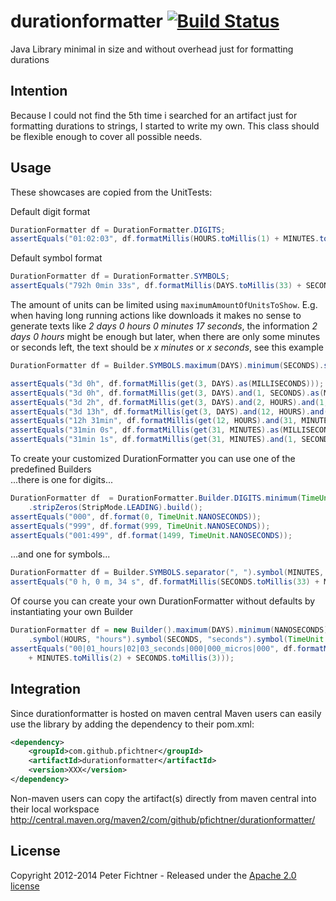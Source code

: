 # durationformatter [![Build Status](https://buildhive.cloudbees.com/job/pfichtner/job/durationformatter/badge/icon)](https://buildhive.cloudbees.com/job/pfichtner/job/durationformatter/)


Java Library minimal in size and without overhead just for formatting durations

## Intention
Because I could not find the 5th time i searched for an artifact just for formatting 
durations to strings, I started to write my own. This class should be flexible 
enough to cover all possible needs.

## Usage
These showcases are copied from the UnitTests:

Default digit format

```java
DurationFormatter df = DurationFormatter.DIGITS;
assertEquals("01:02:03", df.formatMillis(HOURS.toMillis(1) + MINUTES.toMillis(2) + SECONDS.toMillis(3)));
```		

Default symbol format

```java
DurationFormatter df = DurationFormatter.SYMBOLS;
assertEquals("792h 0min 33s", df.formatMillis(DAYS.toMillis(33) + SECONDS.toMillis(33)));
```

The amount of units can be limited using `maximumAmountOfUnitsToShow`. E.g. when having long running actions like downloads it makes no sense to generate texts like *2 days 0 hours 0 minutes 17 seconds*, the information *2 days 0 hours* might be enough but later, when there are only some minutes or seconds left, the text should be *x minutes* or *x seconds*, see this example

```java
DurationFormatter df = Builder.SYMBOLS.maximum(DAYS).minimum(SECONDS).suppressZeros(LEADING).maximumAmountOfUnitsToShow(2).build();

assertEquals("3d 0h", df.formatMillis(get(3, DAYS).as(MILLISECONDS)));
assertEquals("3d 0h", df.formatMillis(get(3, DAYS).and(1, SECONDS).as(MILLISECONDS)));
assertEquals("3d 2h", df.formatMillis(get(3, DAYS).and(2, HOURS).and(1, SECONDS).as(MILLISECONDS)));
assertEquals("3d 13h", df.formatMillis(get(3, DAYS).and(12, HOURS).and(31, MINUTES).and(1, SECONDS).as(MILLISECONDS)));
assertEquals("12h 31min", df.formatMillis(get(12, HOURS).and(31, MINUTES).and(1, SECONDS).as(MILLISECONDS)));
assertEquals("31min 0s", df.formatMillis(get(31, MINUTES).as(MILLISECONDS)));
assertEquals("31min 1s", df.formatMillis(get(31, MINUTES).and(1, SECONDS).as(MILLISECONDS)));
```

To create your customized DurationFormatter you can use one of the predefined Builders<br>
...there is one for digits...

```java
DurationFormatter df  = DurationFormatter.Builder.DIGITS.minimum(TimeUnit.NANOSECONDS).maximum(MILLISECONDS)
	.stripZeros(StripMode.LEADING).build();
assertEquals("000", df.format(0, TimeUnit.NANOSECONDS));
assertEquals("999", df.format(999, TimeUnit.NANOSECONDS));
assertEquals("001:499", df.format(1499, TimeUnit.NANOSECONDS));
```

...and one for symbols...

```java
DurationFormatter df = Builder.SYMBOLS.separator(", ").symbol(MINUTES, "m").valueSymbolSeparator(" ").build();
assertEquals("0 h, 0 m, 34 s", df.formatMillis(SECONDS.toMillis(33) + MILLISECONDS.toMillis(777)));
```

Of course you can create your own DurationFormatter without defaults by instantiating your own Builder

```java
DurationFormatter df = new Builder().maximum(DAYS).minimum(NANOSECONDS).separator("|").valueSymbolSeparator("_")
	.symbol(HOURS, "hours").symbol(SECONDS, "seconds").symbol(TimeUnit.MICROSECONDS, "micros").build();
assertEquals("00|01_hours|02|03_seconds|000|000_micros|000", df.formatMillis(HOURS.toMillis(1) 
	+ MINUTES.toMillis(2) + SECONDS.toMillis(3)));
```
 

## Integration
Since durationformatter is hosted on maven central Maven users can easily use the library  by adding the dependency to their pom.xml:

```xml
<dependency>
	<groupId>com.github.pfichtner</groupId>
	<artifactId>durationformatter</artifactId>
	<version>XXX</version>
</dependency>
```

Non-maven users can copy the artifact(s) directly from maven central into their local workspace<br>
http://central.maven.org/maven2/com/github/pfichtner/durationformatter/

## License
Copyright 2012-2014 Peter Fichtner - Released under the [Apache 2.0 license](http://www.apache.org/licenses/LICENSE-2.0.html)
